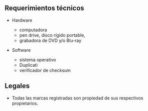 ## Requerimientos técnicos ##

* Hardware
    - computadora
    - pen drive, disco rígido portable, 
    - grabadora de DVD y/o Blu-ray

* Software
    - sistema operativo
    - Duplicati
    - verificador de checksum

## Legales ##

* Todas las marcas registradas son propiedad de sus respectivos propietarios.